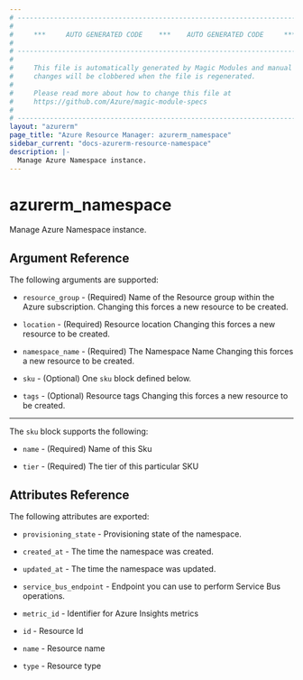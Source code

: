 ```yaml
---
# ----------------------------------------------------------------------------
#
#     ***     AUTO GENERATED CODE    ***    AUTO GENERATED CODE     ***
#
# ----------------------------------------------------------------------------
#
#     This file is automatically generated by Magic Modules and manual
#     changes will be clobbered when the file is regenerated.
#
#     Please read more about how to change this file at
#     https://github.com/Azure/magic-module-specs
#
# ----------------------------------------------------------------------------
layout: "azurerm"
page_title: "Azure Resource Manager: azurerm_namespace"
sidebar_current: "docs-azurerm-resource-namespace"
description: |-
  Manage Azure Namespace instance.
---
```


# azurerm_namespace

Manage Azure Namespace instance.


## Argument Reference

The following arguments are supported:

* `resource_group` - (Required) Name of the Resource group within the Azure subscription. Changing this forces a new resource to be created.

* `location` - (Required) Resource location Changing this forces a new resource to be created.

* `namespace_name` - (Required) The Namespace Name Changing this forces a new resource to be created.

* `sku` - (Optional) One `sku` block defined below.

* `tags` - (Optional) Resource tags Changing this forces a new resource to be created.

---

The `sku` block supports the following:

* `name` - (Required) Name of this Sku

* `tier` - (Required) The tier of this particular SKU

## Attributes Reference

The following attributes are exported:

* `provisioning_state` - Provisioning state of the namespace.

* `created_at` - The time the namespace was created.

* `updated_at` - The time the namespace was updated.

* `service_bus_endpoint` - Endpoint you can use to perform Service Bus operations.

* `metric_id` - Identifier for Azure Insights metrics

* `id` - Resource Id

* `name` - Resource name

* `type` - Resource type

